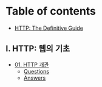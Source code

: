 # Table of contents

* [HTTP: The Definitive Guide](README.md)

## I. HTTP: 웹의 기초 <a id="i.http-the-webs-foundation"></a>

* [01. HTTP 개관](i.http-the-webs-foundation/01.overview-of-http/README.md)
  * [Questions](i.http-the-webs-foundation/01.overview-of-http/01.overview-of-http-questions.md)
  * [Answers](i.http-the-webs-foundation/01.overview-of-http/01.overview-of-http-answers.md)

